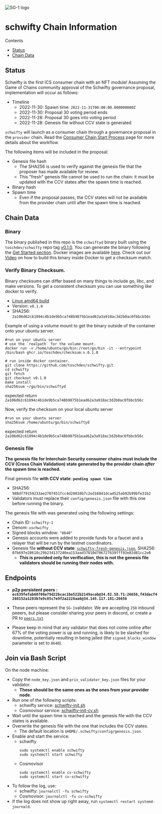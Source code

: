 ![SG-1 logo](https://github.com/toschdev/schwifty/raw/main/GOT.png)
# schwifty Chain Information

Contents

* [Status](#status)
* [Chain Data](#chain-data)

## Status

Schwifty is the first ICS consumer chain with an NFT module! Assuming the Game of Chains community approval of the Schwifty governance proposal, implementation will occur as follows:

* Timeline
  * 2022-11-30: Spawn time: `2022-11-31T00:00:00.000000000Z`
  * 2022-11-30: Proposal 30 voting period ends
  * 2022-11-28: Proposal 30 goes into voting period
  * 2022-11-28: Genesis file without CCV state is generated


`schwifty` will launch as a consumer chain through a governance proposal in the `provider` chain. Read the [Consumer Chain Start Process](/docs/Consumer-Chain-Start-Process.md) page for more details about the workflow.

The following items will be included in the proposal:
* Genesis file hash
  * The SHA256 is used to verify against the genesis file that the proposer has made available for review.
  * This "fresh" genesis file cannot be used to run the chain: it must be updated with the CCV states after the spawn time is reached.
* Binary hash
* Spawn time
  * Even if the proposal passes, the CCV states will not be available from the provider chain until after the spawn time is reached.

## Chain Data

### Binary

The binary published in this repo is the `schwiftyd` binary built using the `toschdev/schwifty` repo tag [v0.1.0](https://github.com/toschdev/schwifty/releases/tag/v0.1.0). You can generate the binary following the [Get Started section](https://github.com/toschdev/schwifty/tree/v0.1.0#get-started). Docker images are available [here](https://github.com/toschdev/heighliner/pkgs/container/heighliner%2Fschwifty). Check out our [Video](https://youtu.be/npoIZacWxRw?t=1079) on how to build this binary inside Docker to get a checksum match.

### Verify Binary Checksum.
Binary checksums can differ based on many things to include go, libc, and make versions. To get a consistent checksum you can use something like docker to verify.

  * [Linux amd64 build](schwiftyd)
  * Version: `v0.1.0`
  * SHA256: `2a106d62c61894c4b1de9b5ca748b9875b1ead62a3a918ac3d2b0ac0fbbcb56c`

  Example of using a volume mount to get the binary outside of the container onto your ubuntu server.
  ```
  #run on your ubuntu server
  # use the `realpath` for the volume mount.
  docker run -v /home/ubuntu/go/bin:/root/go/bin -it --entrypoint /bin/bash ghcr.io/toschdev/checksum:v.0.1.0
  ```
  ```
  # run inside docker container.
  git clone https://github.com/toschdev/schwifty.git
  cd schwifty
  git fetch
  git checkout v0.1.0
  make install
  sha256sum ~/go/bin/schwiftyd
  ```
  expected return `2a106d62c61894c4b1de9b5ca748b9875b1ead62a3a918ac3d2b0ac0fbbcb56c`  
  
  Now, verify the checksum on your local ubuntu server  
  ```
  #run on your ubuntu server
  sha256sum /home/ubuntu/go/bin/schwiftyd
  ```
  expected return `2a106d62c61894c4b1de9b5ca748b9875b1ead62a3a918ac3d2b0ac0fbbcb56c`  

### Genesis file

**The genesis file for Interchain Security consumer chains must include the CCV (Cross Chain Validation) state generated by the provider chain _after_ the spawn time is reached.**

Final genesis file **with CCV state**: **`pending spawn time`**
- SHA256: `988df79159233ae2707451fcc4d20810b7c2ed16841dcad525ab92b99bfe31b2`
- Validators must replace their `config/genesis.json` file with this one before running the binary.

The genesis file with was generated using the following settings:

* Chain ID: `schwifty-1`
* Denom: `uschwifty`
* Signed blocks window: `"8640"`
* Genesis accounts were added to provide funds for a faucet and a relayer that will be run by the testnet coordinators.
* Genesis file **without CCV state**: [`schwifty-fresh-genesis.json`](schwifty-fresh-genesis.json), SHA256: `07b697e28618c29b234137240ea153aad37810d786727639fff93e02d81cc2e8`
  * **This is provided only for verification, this is not the genesis file validators should be running their nodes with.**

## Endpoints

* **p2p persistent peers : `ec639fefab60700e79d22bcac1be522b2149acab@34.82.58.71:26656,f43dacf4268152a1283b7e9c85c7e9f2a2228aa6@34.145.117.181:26656`**
* These peers represent the `SG-1`validator. We are accepting `250` inbound peeers, but please consider sharing your peers in discord, or create a PR to [`peers.txt`](peers.txt)

* Please keep in mind that any validator that does not come online after 67% of the voting power is up and running, is likely to be slashed for downtime, potentially resulting in being jailed (the `signed_blocks_window` parameter is set to `8640`).

## Join via Bash Script

On the node machine:
- Copy the `node_key.json` and `priv_validator_key.json` files for your validator.
  - **These should be the same ones as the ones from your provider node**.
- Run one of the following scripts:
  - schwifty service: [schwifty-init.sh](schwifty-init.sh)
  - Cosmovisor service: [schwifty-init-cv.sh](schwifty-init-cv.sh)
- Wait until the spawn time is reached and the genesis file with the CCV states is available.
- Overwrite the genesis file with the one that includes the CCV states.
  - The default location is `$HOME/.schwifty/config/genesis.json`.
- Enable and start the service:
  - schwifty
    ```
    sudo systemctl enable schwifty
    sudo systemctl start schwifty
    ```
  - Cosmovisor
    ```
    sudo systemctl enable cv-schwifty
    sudo systemctl start cv-schwifty
    ```
- To follow the log, use:
  - schwifty: `journalctl -fu schwifty`
  - Cosmovisor: `journalctl -fu cv-schwifty`
- If the log does not show up right away, run `systemctl restart systemd-journald`.
